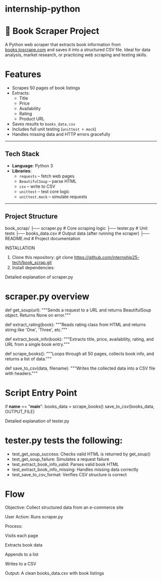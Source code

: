 # internship-python
# 📘 Book Scraper Project

A Python web scraper that extracts book information from [books.toscrape.com](http://books.toscrape.com) and saves it into a structured CSV file. Ideal for data analysis, market research, or practicing web scraping and testing skills.

# Features
- Scrapes 50 pages of book listings
- Extracts:
  -  Title
  -  Price
  -  Availability
  -  Rating
  -  Product URL
- Saves results to `books_data.csv`
- Includes full unit testing (`unittest + mock`)
- Handles missing data and HTTP errors gracefully

---

##  Tech Stack
- **Language**: Python 3
- **Libraries**:
  - `requests` – fetch web pages
  - `BeautifulSoup` – parse HTML
  - `csv` – write to CSV
  - `unittest` – test core logic
  - `unittest.mock` – simulate requests

---

##  Project Structure
book_scrap/
├── scraper.py # Core scraping logic
├── tester.py # Unit tests
├── books_data.csv # Output data (after running the scraper)
├── README.md # Project documentation

INSTALLATION
1. Clone this repository:
 git clone https://github.com/internship25-tech/book_scrap.git
2. Install dependencies:

Detailed explanation of scraper.py
# scraper.py overview

def get_soup(url):
    """Sends a request to a URL and returns BeautifulSoup object. Returns None on error."""

def extract_rating(book):
    """Reads rating class from HTML and returns string like 'One', 'Three', etc."""

def extract_book_info(book):
    """Extracts title, price, availability, rating, and URL from a single book entry."""

def scrape_books():
    """Loops through all 50 pages, collects book info, and returns a list of data."""

def save_to_csv(data, filename):
    """Writes the collected data into a CSV file with headers."""

# Script Entry Point
if __name__ == "__main__":
    books_data = scrape_books()
    save_to_csv(books_data, OUTPUT_FILE)

Detailed explanation of tester.py
# tester.py tests the following:
- test_get_soup_success: Checks valid HTML is returned by get_soup()
- test_get_soup_failure: Simulates a request failure
- test_extract_book_info_valid: Parses valid book HTML
- test_extract_book_info_missing: Handles missing data correctly
- test_save_to_csv_format: Verifies CSV structure is correct

# Flow 
 Objective: Collect structured data from an e-commerce site

User Action: Runs scraper.py

 Process:

Visits each page

Extracts book data

Appends to a list

Writes to a CSV

Output: A clean books_data.csv with book listings





